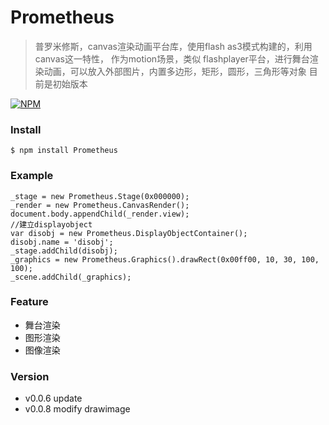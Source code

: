 # Prometheus
> 普罗米修斯，canvas渲染动画平台库，使用flash as3模式构建的，利用canvas这一特性，
作为motion场景，类似 flashplayer平台，进行舞台渲染动画，可以放入外部图片，内置多边形，矩形，圆形，三角形等对象
目前是初始版本

[![NPM](https://nodei.co/npm/Prometheus.png)](https://nodei.co/npm/Prometheus/)

### Install

```
$ npm install Prometheus
```

### Example

```
_stage = new Prometheus.Stage(0x000000);
_render = new Prometheus.CanvasRender();
document.body.appendChild(_render.view);
//建立displayobject
var disobj = new Prometheus.DisplayObjectContainer();
disobj.name = 'disobj';
_stage.addChild(disobj);
_graphics = new Prometheus.Graphics().drawRect(0x00ff00, 10, 30, 100, 100);
_scene.addChild(_graphics);
```

### Feature
* 舞台渲染
* 图形渲染
* 图像渲染

### Version
- v0.0.6 update
- v0.0.8 modify drawimage